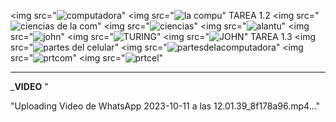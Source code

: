 <img src="![computadora](https://github.com/Belenmejia/informatica1/assets/142844432/64d19408-9ace-417f-99bf-e0fc0ca14a2e)"
<img src="![la compu](https://github.com/Belenmejia/informatica1/assets/142844432/a83ce94f-6691-41df-91d0-2ead95c14dd1)"
TAREA 1.2
<img src="![ciencias de la com](https://github.com/Belenmejia/informatica1/assets/142844432/a4e36c65-7bcf-4c09-8de9-cb391be9033b)"
<img src="![ciencias](https://github.com/Belenmejia/informatica1/assets/142844432/bbe936fe-bb43-4de0-8079-e24e6bbb79a8)"
<img src="![alantu](https://github.com/Belenmejia/informatica1/assets/142844432/ac2c034d-36f5-4a4a-88ed-47ad704d29f7)"
<img src="![john](https://github.com/Belenmejia/informatica1/assets/142844432/e79ded23-adc4-456a-a9f2-fb890b198490)"
<img src="![TURING](https://github.com/Belenmejia/informatica1/assets/142844432/f8f64c01-bc99-4d6d-a0a0-6b28ec21e769)"
<img src="![JOHN](https://github.com/Belenmejia/informatica1/assets/142844432/bd8d05e9-ec25-4358-acd6-8c6c2136cd54)"
TAREA 1.3
<img src="![partes del celular](https://github.com/Belenmejia/informatica1/assets/142844432/208ffb96-cfcc-45c6-a986-352c1d5e9627)"
<img src="![partesdelacomputadora](https://github.com/Belenmejia/informatica1/assets/142844432/077b81d1-d337-420f-ab8d-871e23b9a9fc)"
<img src="![prtcom](https://github.com/Belenmejia/informatica1/assets/142844432/0e91dfb8-e88f-47c5-92cc-86aa933891fe)"
<img src="![prtcel](https://github.com/Belenmejia/informatica1/assets/142844432/238fc0d5-0805-4db8-b739-68c6f2ba0fee)"

--------
_**VIDEO** "  


"Uploading Video de WhatsApp 2023-10-11 a las 12.01.39_8f178a96.mp4…"


